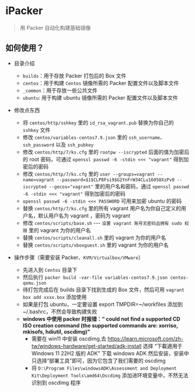 # iPacker

> 用 Packer 自动化构建基础镜像

## 如何使用？

- 目录介绍
  - `builds`：用于存放 Packer 打包后的 Box 文件
  - `centos`：用于构建 `Centos` 镜像所需的 Packer 配置文件以及脚本文件
  - `_common`：用于存放一些公共文件
  - `ubuntu`: 用于构建 ubuntu 镜像所需的 Packer 配置文件以及脚本文件
- 修改点东西

  - 将 `centos/http/sshkey` 里的 `id_rsa_vagrant.pub` 替换为你自己的 `sshkey` 文件
  - 修改 `centos/variables-centos7.9.json` 里的 `ssh_username`、 `ssh_password` 以及 `ssh_pubkey`
  - 修改 `centos/http/7/ks.cfg` 里的 `rootpw --iscrypted` 后面的值为加密后的 root 密码，可通过 `openssl passwd -6 -stdin <<< "vagrant"` 得到加密后的密码
  - 修改 `centos/http/7/ks.cfg` 里的 `user --groups=vagrant --name=vagrant --password=$1$CLP8Fsi9$G2YnFrW34CLu16058XzPv0 --iscrypted --gecos="vagrant"` 里的用户名和密码，通过 `openssl passwd -6 -stdin <<< "vagrant"` 得到加密后的密码
  - `openssl passwd -6 -stdin <<< PASSWORD` 可用来加密 ubuntu 的密码
  - 替换 `centos/http/7/ks.cfg` 里的所有 vagrant 用户名为你自己定义的用户名，默认用户名为 vagrant ，密码为 vagrant
  - 修改 `centos/scripts/base.sh` --- `设置 vagrant 账号无密码且拥有 sudo 权限` 里的 vagrant 为你的用户名
  - 替换 `centos/scripts/cleanall.sh` 里的 vagrant 为你的用户名
  - 替换 `centos/scripts/vboxguest.sh` 里的 vagrant 为你的用户名

- 操作步骤（需要安装 Packer、`KVM/Virtualbox/VMware`）
  - 先进入到 `Centos` 目录下
  - 然后执行 `packer build -var-file variables-centos7.9.json centos-qemu.json`
  - 待打包完成后在 builds 目录下找到生成的 Box 文件，然后可用 `vagrant box add xxxx.box` 添加使用
  - 如果是打包 ubuntu，一定要设置 export TMPDIR=~/workfiles 添加到 ~/.bashrc，不然会导致构建失败
  - **windows 中使用 packer 时报错：“ could not find a supported CD ISO creation command (the supported commands are: xorriso, mkisofs, hdiutil, oscdimg)”**
    - 需要在 win11 中安装 oscdimg,去 https://learn.microsoft.com/zh-tw/windows-hardware/get-started/adk-install 选择 “下載適用于 Windows 11 22H2 版的 ADK” 下载 windows ADK 然后安装，安装中只选择“部署工具”即可，因为它包含了我们需要的 oscdimg
    - 将 `D:\Program Files\windowsADK\Assessment and Deployment Kit\Deployment Tools\amd64\Oscdimg` 添加进环境变量中，不然无法识别到 oscdimg 程序
